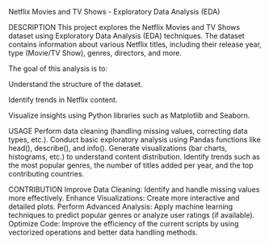 Netflix Movies and TV Shows - Exploratory Data Analysis (EDA)

DESCRIPTION
This project explores the Netflix Movies and TV Shows dataset using Exploratory Data Analysis (EDA) techniques. The dataset contains information about various Netflix titles, including their release year, type (Movie/TV Show), genres, directors, and more.

The goal of this analysis is to:

Understand the structure of the dataset.

Identify trends in Netflix content.

Visualize insights using Python libraries such as Matplotlib and Seaborn.


USAGE
Perform data cleaning (handling missing values, correcting data types, etc.).
Conduct basic exploratory analysis using Pandas functions like head(), describe(), and info().
Generate visualizations (bar charts, histograms, etc.) to understand content distribution.
Identify trends such as the most popular genres, the number of titles added per year, and the top contributing countries.


CONTRIBUTION
Improve Data Cleaning: Identify and handle missing values more effectively.
Enhance Visualizations: Create more interactive and detailed plots.
Perform Advanced Analysis: Apply machine learning techniques to predict popular genres or analyze user ratings (if available).
Optimize Code: Improve the efficiency of the current scripts by using vectorized operations and better data handling methods.

